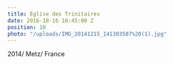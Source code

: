 ```yaml
---
title: Eglise des Trinitaires
date: 2016-10-16 16:45:00 Z
position: 10
photo: "/uploads/IMG_20141215_141303507%20(1).jpg"
---
```


2014/ Metz/ France
